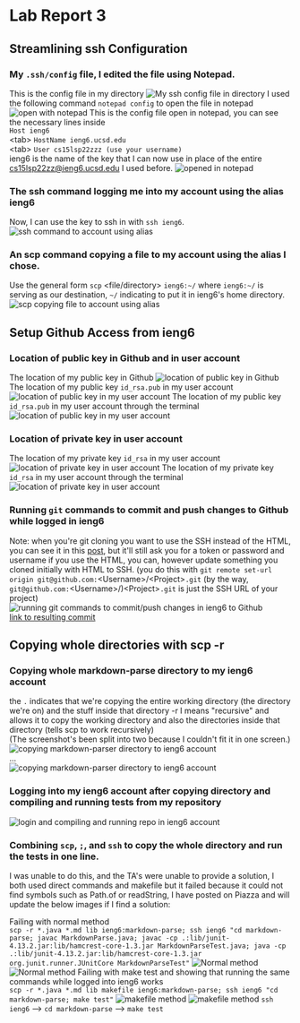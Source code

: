 # Lab Report 3
## Streamlining ssh Configuration
### My `.ssh/config` file, I edited the file using Notepad.
This is the config file in my directory
![My ssh config file in directory](r3config.png)
I used the following command `notepad config` to open the file in notepad
![open with notepad](notepadconfig.png)
This is the config file open in notepad, you can see the necessary lines inside<br>
`Host ieng6`<br>
    \<tab\> `HostName ieng6.ucsd.edu`<br>
    \<tab\> `User cs15lsp22zzz (use your username)`<br>
ieng6 is the name of the key that I can now use in place of the entire cs15lsp22zz@ieng6.ucsd.edu I used before.
![opened in notepad](notepadopenconfig.png)
### The ssh command logging me into my account using the alias ieng6
Now, I can use the key to ssh in with `ssh ieng6`.
![ssh command to account using alias](r3sshconfigtoserversuccess.png)
### An scp command copying a file to my account using the alias I chose.
Use the general form `scp` \<file/directory\> `ieng6:~/` where `ieng6:~/` is serving as our destination, `~/` indicating to put it in ieng6's home directory.
![scp copying file to account using alias](r3scpwithconfig.png)
## Setup Github Access from ieng6
### Location of public key in Github and in user account
The location of my public key in Github
![location of public key in Github](publickeygithub.png)
The location of my public key `id_rsa.pub` in my user account
![location of public key in my user account](pubprivlocuser.png)
The location of my public key `id_rsa.pub` in my user account through the terminal
![location of public key in my user account](r3config.png)
### Location of private key in user account
The location of my private key `id_rsa` in my user account
![location of private key in user account](pubprivlocuser.png)
The location of my private key `id_rsa` in my user account through the terminal
![location of private key in user account](r3config.png)
### Running `git` commands to commit and push changes to Github while logged in ieng6
Note: when you're git cloning you want to use the SSH instead of the HTML, you can see it in this [post](https://stackoverflow.com/questions/14762034/push-to-github-without-a-password-using-ssh-key), but it'll still ask you for a token or password and username if you use the HTML, you can, however update something you cloned initially with HTML to SSH. (you do this with `git remote set-url origin git@github.com:`\<Username\>/\<Project\>`.git` (by the way, `git@github.com:`\<Username\>/)\<Project\>`.git` is just the SSH URL of your project)
![running git commands to commit/push changes in ieng6 to Github](commitandpush.png)<br>
[link to resulting commit](https://github.com/canitry/markdown-parser/commit/08bda667b47647ea90cca53dd0f9467636653371)
## Copying whole directories with scp -r
### Copying whole markdown-parse directory to my ieng6 account
the `.` indicates that we're copying the entire working directory (the directory we're on) and the stuff inside that directory -r I means "recursive" and allows it to copy the working directory and also the directories inside that directory (tells scp to work recursively)<br>
(The screenshot's been split into two because I couldn't fit it in one screen.)
![copying markdown-parser directory to ieng6 account](beginningofscpr.png)<br>
...<br>
![copying markdown-parser directory to ieng6 account](endofscpr.png)
### Logging into my ieng6 account after copying directory and compiling and running tests from my repository
![login and compiling and running repo in ieng6 account](runningonieng6.png)
### Combining `scp`, `;`, and `ssh` to copy the whole directory and run the tests in one line.
I was unable to do this, and the TA's were unable to provide a solution, I both used direct commands and makefile but it failed because it could not find symbols such as Path.of or readString, I have posted on Piazza and will update the below images if I find a solution:<br>
<!-- ![using scp;ssh to copy whole dir and runs tests in one line]() -->
Failing with normal method<br>
`scp -r *.java *.md lib ieng6:markdown-parse; ssh ieng6 "cd markdown-parse; javac MarkdownParse.java; javac -cp .:lib/junit-4.13.2.jar:lib/hamcrest-core-1.3.jar MarkdownParseTest.java; java -cp .:lib/junit-4.13.2.jar:lib/hamcrest-core-1.3.jar org.junit.runner.JUnitCore MarkdownParseTest"`
![Normal method](normalfirstfail.png)
![Normal method](normallastfail.png)
Failing with make test and showing that running the same commands while logged into ieng6 works<br>
`scp -r *.java *.md lib makefile ieng6:markdown-parse; ssh ieng6 "cd markdown-parse; make test"`
![makefile method](makefilefail.png)
![makefile method](makefilesuccessieng6.png)
`ssh ieng6` --> `cd markdown-parse` --> `make test`